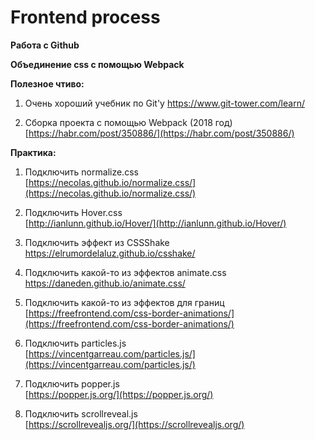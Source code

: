 # Frontend process

**Работа с Github**

**Объединение css с помощью Webpack**

**Полезное чтиво:**

1. Очень хороший учебник по Git'у
https://www.git-tower.com/learn/

2. Сборка проекта с помощью Webpack \(2018 год\)
   [https://habr.com/post/350886/](https://habr.com/post/350886/)
   

**Практика:**

1. Подключить normalize.css  
   [https://necolas.github.io/normalize.css/](https://necolas.github.io/normalize.css/)

2. Подключить Hover.css  
   [http://ianlunn.github.io/Hover/](http://ianlunn.github.io/Hover/)

3. Подключить эффект из CSSShake  
https://elrumordelaluz.github.io/csshake/

4. Подключить какой-то из эффектов animate.css
   https://daneden.github.io/animate.css/

5. Подключить какой-то из эффектов для границ  
   [https://freefrontend.com/css-border-animations/](https://freefrontend.com/css-border-animations/)

6. Подключить particles.js  
   [https://vincentgarreau.com/particles.js/](https://vincentgarreau.com/particles.js/)

7. Подключить popper.js  
   [https://popper.js.org/](https://popper.js.org/)

8. Подключить scrollreveal.js  
   [https://scrollrevealjs.org/](https://scrollrevealjs.org/)



